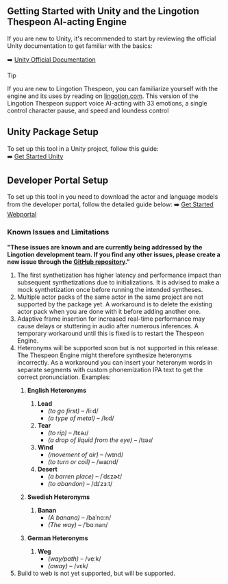 ## Getting Started with Unity and the Lingotion Thespeon AI-acting Engine

If you are new to Unity, it's recommended to start by reviewing the official Unity documentation to get familiar with the basics:

➡️ [Unity Official Documentation](https://docs.unity3d.com/Manual/index.html)  


> [!TIP]
> If you are new to Lingotion Thespeon, you can familiarize yourself with the engine and its uses by reading on [lingotion.com](https://www.lingotion.com). 
> This version of the Lingotion Thespeon support voice AI-acting with 33 emotions, a single control character pause, and speed and loundess control

## **Unity Package Setup**  
To set up this tool in a Unity project, follow this guide:  
➡️ [Get Started Unity](./get-started-unity.md)  

## **Developer Portal Setup**  
To set up this tool in you need to download the actor and language models from the developer portal, follow the detailed guide below: 
➡️ [Get Started Webportal](./get-started-webportal.md)  




### **Known Issues and Limitations**  
**"These issues are known and are currently being addressed by the Lingotion development team. If you find any other issues, please create a new issue through the [GitHub repository](/../issues/new)."**

1. The first synthetization has higher latency and performance impact than subsequent synthetizations due to initializations. It is advised to make a mock synthetization once before running the intended syntheses.
2. Multiple actor packs of the same actor in the same project are not supported by the package yet. A workaround is to delete the existing actor pack when you are done with it before adding another one.
3. Adaptive frame insertion for increased real-time performance may cause delays or stuttering in audio after numerous inferences. A temporary workaround until this is fixed is to restart the Thespeon Engine.
4. Heteronyms will be supported soon but is not supported in this release. The Thespeon Engine might therefore synthesize heteronyms incorrectly. As a workaround you can insert your heteronym words in separate segments with custom phonemization IPA text to get the correct pronunciation. Examples:  
   1. **English Heteronyms**  
      1. **Lead**  
         - *(to go first)* – /liːd/  
         - *(a type of metal)* – /lɛd/  
      2. **Tear**  
         - *(to rip)* – /tɛəɹ/  
         - *(a drop of liquid from the eye)* – /tɪəɹ/  
      3. **Wind**  
         - *(movement of air)* – /wɪnd/  
         - *(to turn or coil)* – /waɪnd/   
      4. **Desert**  
         - *(a barren place)* – /ˈdɛzɚt/  
         - *(to abandon)* – /dɪˈzɜːt/  


   2. **Swedish Heteronyms**  
      1. **Banan**  
         - *(A banana)* –  /baˈnɑːn/ 
         - *(The way)* – /ˈbɑːnan/  

   3. **German Heteronyms**  
      1. **Weg**  
         - *(way/path)* – /veːk/  
         - *(away)* – /vɛk/  
5. Build to web is not yet supported, but will be supported.


